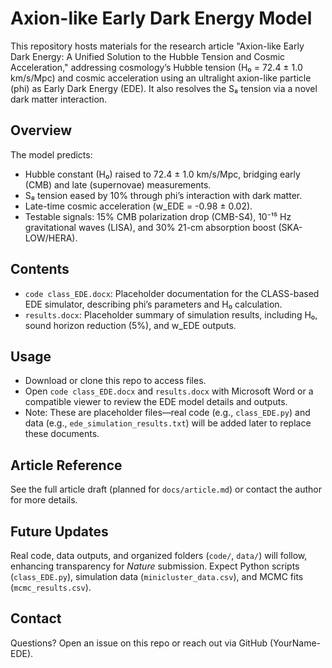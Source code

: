 # Axion-like Early Dark Energy Model

This repository hosts materials for the research article "Axion-like Early Dark Energy: A Unified Solution to the Hubble Tension and Cosmic Acceleration," addressing cosmology’s Hubble tension (H₀ = 72.4 ± 1.0 km/s/Mpc) and cosmic acceleration using an ultralight axion-like particle (phi) as Early Dark Energy (EDE). It also resolves the S₈ tension via a novel dark matter interaction.

## Overview
The model predicts:
- Hubble constant (H₀) raised to 72.4 ± 1.0 km/s/Mpc, bridging early (CMB) and late (supernovae) measurements.
- S₈ tension eased by 10% through phi’s interaction with dark matter.
- Late-time cosmic acceleration (w_EDE = -0.98 ± 0.02).
- Testable signals: 15% CMB polarization drop (CMB-S4), 10⁻¹⁵ Hz gravitational waves (LISA), and 30% 21-cm absorption boost (SKA-LOW/HERA).

## Contents
- `code class_EDE.docx`: Placeholder documentation for the CLASS-based EDE simulator, describing phi’s parameters and H₀ calculation.
- `results.docx`: Placeholder summary of simulation results, including H₀, sound horizon reduction (5%), and w_EDE outputs.

## Usage
- Download or clone this repo to access files.
- Open `code class_EDE.docx` and `results.docx` with Microsoft Word or a compatible viewer to review the EDE model details and outputs.
- Note: These are placeholder files—real code (e.g., `class_EDE.py`) and data (e.g., `ede_simulation_results.txt`) will be added later to replace these documents.

## Article Reference
See the full article draft (planned for `docs/article.md`) or contact the author for more details.

## Future Updates
Real code, data outputs, and organized folders (`code/`, `data/`) will follow, enhancing transparency for *Nature* submission. Expect Python scripts (`class_EDE.py`), simulation data (`minicluster_data.csv`), and MCMC fits (`mcmc_results.csv`).

## Contact
Questions? Open an issue on this repo or reach out via GitHub (YourName-EDE).
